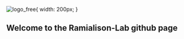
![logo_free](https://user-images.githubusercontent.com/79250095/192206702-40b2f24f-4df8-41b9-9ade-fbc9a5cd66d2.png){ width: 200px; }

## Welcome to the Ramialison-Lab github page
